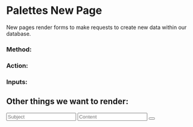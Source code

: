 # Palettes New Page

New pages render forms to make requests to create new data within our database.

### Method:
### Action:
### Inputs:

## Other things we want to render:

<form action="/plattes" method="POST">
        <input type="text" name="subject" placeholder="Subject">
        <input type="text" name="content" placeholder="Content">
        <button type="submit"></button>